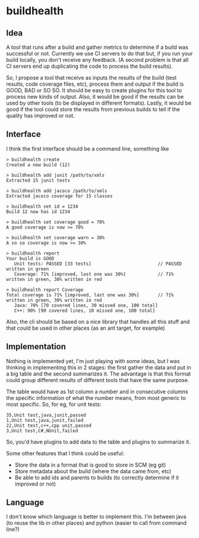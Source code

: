 buildhealth
===========

Idea
----

A tool that runs after a build and gather metrics to determine if a build was successful or not. Currently we use CI servers to do that but, if you run your build locally, you don't receive any feedback. (A second problem is that all CI servers end up duplicating the code to process the build results).

So, I propose a tool that receive as inputs the results of the build (test results, code coverage files, etc), process them and output if the build is GOOD, BAD or SO SO. It should be easy to create plugins for this tool to process new kinds of output. Also, it would be good if the results can be used by other tools (to be displayed in different formats). Lastly, it would be good if the tool could store the results from previous builds to tell if the quality has improved or not.


Interface
---------

I think the first interface should be a command line, something like
```
> buildhealth create
Created a new build (12)

> buildhealth add junit /path/to/xmls
Extracted 15 junit tests

> buildhealth add jacoco /path/to/xmls
Extracted jacoco coverage for 15 classes

> buildhealth set id = 1234
Build 12 now has id 1234

> buildhealth set coverage good = 70%
A good coverage is now >= 70%

> buildhealth set coverage warn = 30%
A so so coverage is now >= 30%

> buildhealth report
Your build is GOOD
   Unit tests: PASSED [33 tests]                         // PASSED written in green
   Coverage: 71% [improved, last one was 30%]            // 71% written in green, 30% written in red

> buildhealth report Coverage
Total coverage is 71% [improved, last one was 30%]       // 71% written in green, 30% written in red
   Java: 70% [70 covered lines, 30 missed one, 100 total]
   C++: 90% [90 covered lines, 10 missed one, 100 total]
```

Also, the cli should be based on a nice library that handles all this stuff and that could be used in other places (as an ant target, for example)


Implementation
--------------

Nothing is implemented yet, I'm just playing with some ideas, but I was thinking in implementing this in 2 stages: the first gather the data and put in a big table and the second summarizes it. The advantage is that this format could group different results of different tools that have the same purpose.

The table would have as 1st column a number and in consecutive columns the specific information of what the number means, from most generic to most specific. So, for eg, for unit tests:
```
35,Unit test,java,junit,passed
1,Unit test,java,junit,failed
22,Unit test,c++,cpp unit,passed
3,Unit test,C#,NUnit,failed
```

So, you'd have plugins to add data to the table and plugins to summarize it.

Some other features that I think could be useful:
 - Store the data in a format that is good to store in SCM (eg git)
 - Store metadata about the build (where the data came from, etc)
 - Be able to add ids and parents to builds (to correctly determine if it improved or not)


Language
--------

I don't know which language is better to implement this. I'm between java (to reuse the lib in other places) and python (easier to call from command line?)
